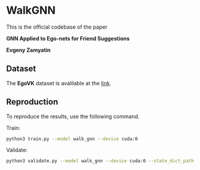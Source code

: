 # WalkGNN #
This is the official codebase of the paper

**GNN Applied to Ego-nets for Friend Suggestions**

**Evgeny Zamyatin**

## Dataset ##
The **EgoVK** dataset is avalilable at the [link](https://cloud.mail.ru/public/sifM/Ar2mzHaKk).


## Reproduction ##
To reproduce the results, use the following command.

Train:
```bash
python3 train.py --model walk_gnn --device cuda:0
```

Validate:
```bash
python3 validate.py --model walk_gnn --device cuda:0 --state_dict_path <path>
```
